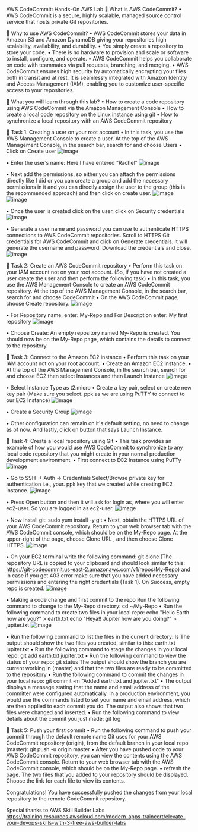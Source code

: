 AWS CodeCommit:  Hands-On AWS Lab
	What is AWS CodeCommit?
•	AWS CodeCommit is a secure, highly scalable, managed source control service that hosts private Git repositories. 

	Why to use AWS CodeCommit?
•	AWS CodeCommit stores your data in Amazon S3 and Amazon DynamoDB giving your repositories high scalability, availability, and durability.
•	You simply create a repository to store your code. 
•	There is no hardware to provision and scale or software to install, configure, and operate.
•	AWS CodeCommit helps you collaborate on code with teammates via pull requests, branching, and merging.
•	AWS CodeCommit ensures high security by automatically encrypting your files both in transit and at rest. It is seamlessly integrated with Amazon Identity and Access Management (IAM), enabling you to customize user-specific access to your repositories.


	What you will learn through this lab? 
•	How to create a code repository using AWS CodeCommit via the Amazon Management Console
•	How to create a local code repository on the Linux instance using git 
•	How to synchronize a local repository with an AWS CodeCommit repository


	Task 1: Creating a user on your root account
•	In this task, you use the AWS Management Console to create a user. At the top of the AWS Management Console, in the search bar, search for and choose Users
•	Click on Create user 
 ![image](https://github.com/RuchikaPatel/Devops-AWS/assets/43253016/f5f1b285-adae-4310-a88b-3fc5d212c5cc)

•	Enter the user’s name: Here I have entered “Rachel”
 ![image](https://github.com/RuchikaPatel/Devops-AWS/assets/43253016/f4cc5dd6-81bd-42f7-ad88-c60d15f829e9)

•	Next add the permissions, so either you can attach the permissions directly like I did or you can create a group and add the necessary permissions in it and you can directly assign the user to the group (this is the recommended approach) and then click on create user.
 ![image](https://github.com/RuchikaPatel/Devops-AWS/assets/43253016/fc14b4db-75c7-4812-889e-327becd4e56f)
 ![image](https://github.com/RuchikaPatel/Devops-AWS/assets/43253016/43cfb6b5-cb65-4831-821e-35592212030d)

•	Once the user is created click on the user, click on Security credentials
![image](https://github.com/RuchikaPatel/Devops-AWS/assets/43253016/760ffb60-084f-4fc3-af92-b78fa780e065)
 
•	Generate a user name and password you can use to authenticate HTTPS connections to AWS CodeCommit repositories. 
Scroll to HTTPS Git credentials for AWS CodeCommit and click on Generate credentials. It will generate the username and password. Download the credentials and close.
![image](https://github.com/RuchikaPatel/Devops-AWS/assets/43253016/39f0d6fe-0733-4703-8264-5d7ef98ea7bd)


	Task 2: Create an AWS CodeCommit repository 
•	Perform this task on your IAM account not on your root account. (So, if you have not created a user create the user and then perform the following task)
•	In this task, you use the AWS Management Console to create an AWS CodeCommit repository. At the top of the AWS Management Console, in the search bar, search for and choose CodeCommit
•	On the AWS CodeCommit page, choose Create repository.
![image](https://github.com/RuchikaPatel/Devops-AWS/assets/43253016/6b12153a-de84-4ddf-b1b1-32e6788e6228)

•	For Repository name, enter: My-Repo and For Description enter: My first repository
![image](https://github.com/RuchikaPatel/Devops-AWS/assets/43253016/1768d2f8-e1ab-4216-9e59-2cac7260965a)

•	Choose Create: An empty repository named My-Repo is created. You should now be on the My-Repo page, which contains the details to connect to the repository.

	Task 3: Connect to the Amazon EC2 instance
•	Perform this task on your IAM account not on your root account.
•	Create an Amazon EC2 instance.
•	At the top of the AWS Management Console, in the search bar, search for and choose EC2 then select Instances and then Launch Instance
 ![image](https://github.com/RuchikaPatel/Devops-AWS/assets/43253016/38651253-ecb7-4c45-80dc-1975136a97ce)
 
•	Select Instance Type as t2.micro
•	Create a key pair, select on create new key pair (Make sure you select. ppk as we are using PuTTY to connect to our EC2 Instance)
![image](https://github.com/RuchikaPatel/Devops-AWS/assets/43253016/3604b6ce-fb06-4d75-a36c-702edcd2c528)

•	Create a Security Group
![image](https://github.com/RuchikaPatel/Devops-AWS/assets/43253016/5a9b4a2c-089d-43d2-b907-528f07eda829)

•	Other configuration can remain on it's default setting, no need to change as of now. And lastly, click on button that says Launch Instance. 


	Task 4: Create a local repository using Git 
•	This task provides an example of how you would use AWS CodeCommit to synchronize to any local code repository that you might create in your normal production development environment.
•	First connect to EC2 Instance using PuTTy
 ![image](https://github.com/RuchikaPatel/Devops-AWS/assets/43253016/d438b394-5c2a-43ef-ad50-f21b5f90df44)

•	Go to SSH → Auth → Credentials
Select/Browse private key for authentication i.e., your. ppk key that we created while creating EC2 instance.
![image](https://github.com/RuchikaPatel/Devops-AWS/assets/43253016/d6b40685-ea3c-4682-8dc3-69b37c36a425)

•	Press Open button and then it will ask for login as, where you will enter ec2-user. So you are logged in as ec2-user.
 ![image](https://github.com/RuchikaPatel/Devops-AWS/assets/43253016/5ecec7f2-5519-4156-9810-695710e6de4a)

•	Now Install git: sudo yum install -y git
•	Next, obtain the HTTPS URL of your AWS CodeCommit repository. Return to your web browser tab with the AWS CodeCommit console, which should be on the My-Repo page. At the upper-right of the page, choose Clone URL , and then choose Clone HTTPS.
![image](https://github.com/RuchikaPatel/Devops-AWS/assets/43253016/ad7585ab-d256-471c-9b61-3e1c61743244)

•	On your EC2 terminal write the following command: git clone <the https url> (The repository URL is copied to your clipboard and should look similar to this: https://git-codecommit.us-east-2.amazonaws.com/v1/repos/My-Repo) and in case if you get 403 error make sure that you have added necessary permissions and entering the right credentials (Task 1). On Success, empty repo is created.
![image](https://github.com/RuchikaPatel/Devops-AWS/assets/43253016/22f27816-16c3-4856-8857-efe0e103995d)
      
•	Making a code change and first commit to the repo Run the following command to change to the My-Repo directory: cd ~/My-Repo
•	Run the following command to create two files in your local repo: 
echo "Hello Earth how are you?" > earth.txt
echo "Heya!! Jupiter how are you doing?" > jupiter.txt
 ![image](https://github.com/RuchikaPatel/Devops-AWS/assets/43253016/59c34f16-a956-463a-b47f-e0d69d50ec85)

•	Run the following command to list the files in the current directory: ls 
The output should show the two files you created, similar to this: earth.txt jupiter.txt
•	Run the following command to stage the changes in your local repo: 
git add earth.txt jupiter.txt
•	Run the following command to view the status of your repo: git status 
The output should show the branch you are current working in (master) and that the two files are ready to be committed to the repository
•	Run the following command to commit the changes in your local repo: 
git commit -m "Added earth.txt and jupiter.txt"
•	The output displays a message stating that the name and email address of the committer were configured automatically. In a production environment, you would use the commands listed to set your name and email address, which are then applied to each commit you do. The output also shows that two files were changed and inserted.
•	Run the following command to view details about the commit you just made: git log

	Task 5: Push your first commit 
•	Run the following command to push your commit through the default remote name Git uses for your AWS CodeCommit repository (origin), from the default branch in your local repo (master): git push -u origin master
•	After you have pushed code to your AWS CodeCommit repository, you can view the contents using the AWS CodeCommit console. Return to your web browser tab with the AWS CodeCommit console, which should be on the My-Repo page.
•	refresh the page. The two files that you added to your repository should be displayed. Choose the link for each file to view its contents.

Congratulations! You have successfully pushed the changes from your local repository to the remote CodeCommit repository.

Special thanks to AWS Skill Builder Labs https://training.resources.awscloud.com/modern-apps-traincert/elevate-your-devops-skills-with-3-free-aws-builder-labs



